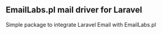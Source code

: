 ## EmailLabs.pl mail driver for Laravel
Simple package to integrate Laravel Email with EmailLabs.pl
